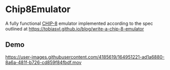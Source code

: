 # Chip8Emulator

A fully functional [CHIP-8](https://en.wikipedia.org/wiki/CHIP-8) emulator
implemented according to the spec outlined at
https://tobiasvl.github.io/blog/write-a-chip-8-emulator

## Demo
https://user-images.githubusercontent.com/4185619/164951221-ad1a6880-8a6a-481f-b726-cd859f84fbdf.mov
